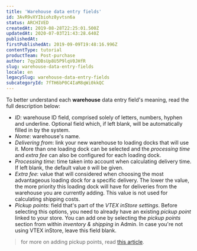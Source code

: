 ```yaml
---
title: 'Warehouse data entry fields'
id: 3AvR9vXYIbiohz8yvtsn6a
status: ARCHIVED
createdAt: 2019-08-28T22:25:01.500Z
updatedAt: 2020-07-03T21:43:28.640Z
publishedAt: 
firstPublishedAt: 2019-09-09T19:48:16.996Z
contentType: tutorial
productTeam: Post-purchase
author: 7qy2DBsUp8U5P9lqV0JHfR
slug: warehouse-data-entry-fields
locale: en
legacySlug: warehouse-data-entry-fields
subcategoryId: 7fTH6bP0C4IaM8qWi0kkQC
---
```


To better understand each **warehouse** data entry field's meaning, read the full description below:

- _ID_: warehouse ID field, comprised solely of letters, numbers, hyphen and underline. Optional field which, if left blank, will be automatically filled in by the system.
- _Nome_: warehouse's name.
- _Delivering from_: link your new warehouse to loading docks that will use it. More than one loading dock can be selected and the _processing time_ and _extra fee_ can also be configured for each loading dock.
- _Processing time_: time taken into account when calculating delivery time. If left blank, the default value `0` will be given.
- _Extra fee_: value that will considered when choosing the most advantageous loading dock for a specific delivery. The lower the value, the more priority this loading dock will have for deliveries from the warehouse you are currently adding. This value is not used for calculating shipping costs.  
- _Pickup points_: field that's part of the _VTEX inStore settings_. Before selecting this options, you need to already have an existing _pickup point_ linked to your store. You can add one by selecting the _pickup points_ section from within _inventory & shipping_ in Admin. In case you're not using VTEX inStore, leave this field blank.
> for more on adding pickup points, read [this article](https://help.vtex.com/tutorial/Adding-pickup-points--2R5ClQiwe4KoSQgsuiOw4E "Adding Pickup Points").
